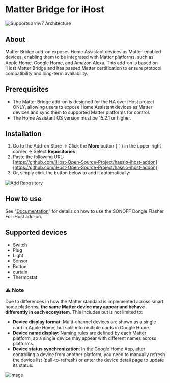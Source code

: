 # Matter Bridge for iHost

![Supports armv7 Architecture](https://img.shields.io/badge/armv7-yes-green.svg)

## About

Matter Bridge add-on exposes Home Assistant devices as Matter-enabled devices, enabling them to be integrated with Matter platforms, such as Apple Home, Google Home, and Amazon Alexa.
This add-on is based on iHost Matter Bridge and has passed Matter certification to ensure protocol compatibility and long-term availability.

## Prerequisites

- The Matter Bridge add-on is designed for the HA over iHost project ONLY, allowing users to expose Home Assistant devices as Matter devices and sync them to supported Matter platforms for control.
- The Home Assistant OS version must be 15.2.1 or higher.

## Installation
1. Go to the Add-on Store → Click the **More** button (⋮) in the upper-right corner → Select **Repositories**  
2. Paste the following URL:  
   [https://github.com/iHost-Open-Source-Project/hassio-ihost-addon](https://github.com/iHost-Open-Source-Project/hassio-ihost-addon)  
3. Or, simply click the button below to add it automatically:

[![Add Repository](https://my.home-assistant.io/badges/supervisor_add_addon_repository.svg)](https://my.home-assistant.io/redirect/supervisor_add_addon_repository/?repository_url=https%3A%2F%2Fgithub.com%2FiHost-Open-Source-Project%2Fhassio-ihost-addon)

## How to use
See “[Documentation](https://github.com/iHost-Open-Source-Project/hassio-ihost-addon/blob/master/hassio-ihost-matter-bridge-addon/DOCS.md)” for details on how to use the SONOFF Dongle Flasher For iHost add-on.


## Supported devices
  - Switch
  - Plug
  - Light
  - Sensor
  - Button
  - curtain
  - Thermostat

### ⚠️ Note

Due to differences in how the Matter standard is implemented across smart home platforms, **the same Matter device may appear and behave differently in each ecosystem**. This includes but is not limited to:

* **Device display format**: Multi-channel devices are shown as a single card in Apple Home, but split into multiple cards in Google Home.
* **Device name display**: Naming rules are defined by each Matter platform, so a single device may appear with different names across platforms.
* **Device status synchronization**: In the Google Home App, after controlling a device from another platform, you need to manually refresh the device list (pull-to-refresh) or enter the device detail page to update its status.

![image](https://github.com/iHost-Open-Source-Project/hassio-ihost-addon/blob/master/hassio-ihost-matter-bridge-addon/images/support-devices.jpg)
